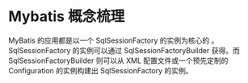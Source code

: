 # Mybatis 概念梳理

MyBatis 的应用都是以一个 SqlSessionFactory 的实例为核心的 。SqlSessionFactory 的实例可以通过 SqlSessionFactoryBuilder 获得。而 SqlSessionFactoryBuilder 则可以从 XML 配置文件或一个预先定制的 Configuration 的实例构建出 SqlSessionFactory 的实例。 





